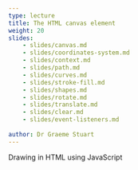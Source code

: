 ```yaml
---
type: lecture
title: The HTML canvas element
weight: 20
slides:
    - slides/canvas.md
    - slides/coordinates-system.md
    - slides/context.md
    - slides/path.md
    - slides/curves.md
    - slides/stroke-fill.md
    - slides/shapes.md
    - slides/rotate.md
    - slides/translate.md
    - slides/clear.md
    - slides/event-listeners.md
    
author: Dr Graeme Stuart
---
```


Drawing in HTML using JavaScript

<!-- 

[WebGL]: https://developer.mozilla.org/en-US/docs/Web/API/WebGL_API
[WebGPU]: https://developer.mozilla.org/en-US/docs/Web/API/WebGPU_API
[moveTo]: https://developer.mozilla.org/en-US/docs/Web/API/CanvasRenderingContext2D/moveTo
[lineTo]: https://developer.mozilla.org/en-US/docs/Web/API/CanvasRenderingContext2D/lineTo
[closePath]: https://developer.mozilla.org/en-US/docs/Web/API/CanvasRenderingContext2D/closePath
[path methods]: https://developer.mozilla.org/en-US/docs/Web/API/CanvasRenderingContext2D#paths

[lineWidth]: https://developer.mozilla.org/en-US/docs/Web/API/CanvasRenderingContext2D/lineWidth
[Applying styles and colors]: https://developer.mozilla.org/en-US/docs/Web/API/Canvas_API/Tutorial/Applying_styles_and_colors

[arc]: https://developer.mozilla.org/en-US/docs/Web/API/CanvasRenderingContext2D/arc
[beginPath]: https://developer.mozilla.org/en-US/docs/Web/API/CanvasRenderingContext2D/beginPath
[save]: https://developer.mozilla.org/en-US/docs/Web/API/CanvasRenderingContext2D/save
[restore]: https://developer.mozilla.org/en-US/docs/Web/API/CanvasRenderingContext2D/restore
[ellipse]: https://developer.mozilla.org/en-US/docs/Web/API/CanvasRenderingContext2D/ellipse
[translate]: https://developer.mozilla.org/en-US/docs/Web/API/CanvasRenderingContext2D/translate
[rotate]: https://developer.mozilla.org/en-US/docs/Web/API/CanvasRenderingContext2D/rotate
[destructuring assignment]: https://developer.mozilla.org/en-US/docs/Web/JavaScript/Reference/Operators/Destructuring_assignment#unpacking_properties_from_objects_passed_as_a_function_parameter
[export]: https://developer.mozilla.org/en-US/docs/Web/JavaScript/Reference/Statements/export
[import]: https://developer.mozilla.org/en-US/docs/Web/JavaScript/Reference/Statements/import -->